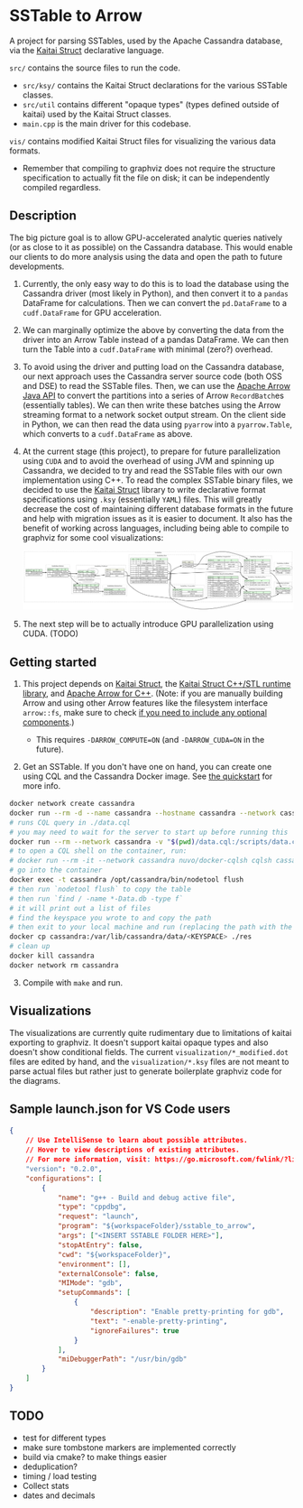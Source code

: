 # SSTable to Arrow

A project for parsing SSTables, used by the Apache Cassandra database, via the [Kaitai Struct](https://kaitai.io/) declarative language.

`src/` contains the source files to run the code.

- `src/ksy/` contains the Kaitai Struct declarations for the various SSTable classes.
- `src/util` contains different "opaque types" (types defined outside of kaitai) used by the Kaitai Struct classes.
- `main.cpp` is the main driver for this codebase.

`vis/` contains modified Kaitai Struct files for visualizing the various data formats.

- Remember that compiling to graphviz does not require the structure specification to actually fit the file on disk; it can be independently compiled regardless.

## Description

The big picture goal is to allow GPU-accelerated analytic queries natively (or as close to it as possible) on the Cassandra database. This would enable our clients to do more analysis using the data and open the path to future developments.

1. Currently, the only easy way to do this is to load the database using the Cassandra driver (most likely in Python), and then convert it to a `pandas` DataFrame for calculations. Then we can convert the `pd.DataFrame` to a `cudf.DataFrame` for GPU acceleration.

2. We can marginally optimize the above by converting the data from the driver into an Arrow Table instead of a pandas DataFrame. We can then turn the Table into a `cudf.DataFrame` with minimal (zero?) overhead.

3. To avoid using the driver and putting load on the Cassandra database, our next approach uses the Cassandra server source code (both OSS and DSE) to read the SSTable files. Then, we can use the [Apache Arrow Java API](http://arrow.apache.org/docs/java/index.html) to convert the partitions into a series of Arrow `RecordBatch`es (essentially tables). We can then write these batches using the Arrow streaming format to a network socket output stream. On the client side in Python, we can then read the data using `pyarrow` into a `pyarrow.Table`, which converts to a `cudf.DataFrame` as above.

4. At the current stage (this project), to prepare for future parallelization using `CUDA` and to avoid the overhead of using JVM and spinning up Cassandra, we decided to try and read the SSTable files with our own implementation using C++. To read the complex SSTable binary files, we decided to use the [Kaitai Struct](https://kaitai.io/) library to write declarative format specifications using `.ksy` (essentially `YAML`) files. This will greatly decrease the cost of maintaining different database formats in the future and help with migration issues as it is easier to document. It also has the benefit of working across languages, including being able to compile to graphviz for some cool visualizations:

    ![flowchart of Data.db file](visualization/results/data.png)

5. The next step will be to actually introduce GPU parallelization using CUDA. (TODO)

## Getting started

1. This project depends on [Kaitai Struct](`https://kaitai.io/#download`), the [Kaitai Struct C++/STL runtime library](https://github.com/kaitai-io/kaitai_struct_cpp_stl_runtime), and [Apache Arrow for C++](http://arrow.apache.org/docs/cpp/cmake.html). (Note: if you are manually building Arrow and using other Arrow features like the filesystem interface `arrow::fs`, make sure to check [if you need to include any optional components](http://arrow.apache.org/docs/developers/cpp/building.html#optional-components).)
    * This requires `-DARROW_COMPUTE=ON` (and `-DARROW_CUDA=ON` in the future).

2. Get an SSTable. If you don't have one on hand, you can create one using CQL and the Cassandra Docker image. See [the quickstart](https://cassandra.apache.org/quickstart/) for more info.

```bash
docker network create cassandra
docker run --rm -d --name cassandra --hostname cassandra --network cassandra cassandra:3.11
# runs CQL query in ./data.cql
# you may need to wait for the server to start up before running this
docker run --rm --network cassandra -v "$(pwd)/data.cql:/scripts/data.cql" -e CQLSH_HOST=cassandra -e CQLSH_PORT=9042 nuvo/docker-cqlsh
# to open a CQL shell on the container, run:
# docker run --rm -it --network cassandra nuvo/docker-cqlsh cqlsh cassandra 9042 --cqlversion='3.4.4'
# go into the container
docker exec -t cassandra /opt/cassandra/bin/nodetool flush
# then run `nodetool flush` to copy the table
# then run `find / -name *-Data.db -type f`
# it will print out a list of files
# find the keyspace you wrote to and copy the path
# then exit to your local machine and run (replacing the path with the path to your keyspace)
docker cp cassandra:/var/lib/cassandra/data/<KEYSPACE> ./res
# clean up
docker kill cassandra
docker network rm cassandra
```

3. Compile with `make` and run.

## Visualizations

The visualizations are currently quite rudimentary due to limitations of kaitai exporting to graphviz. It doesn't support kaitai opaque types and also doesn't show conditional fields. The current `visualization/*_modified.dot` files are edited by hand, and the `visualization/*.ksy` files are not meant to parse actual files but rather just to generate boilerplate graphviz code for the diagrams.

## Sample launch.json for VS Code users

```json
{
    // Use IntelliSense to learn about possible attributes.
    // Hover to view descriptions of existing attributes.
    // For more information, visit: https://go.microsoft.com/fwlink/?linkid=830387
    "version": "0.2.0",
    "configurations": [
        {
            "name": "g++ - Build and debug active file",
            "type": "cppdbg",
            "request": "launch",
            "program": "${workspaceFolder}/sstable_to_arrow",
            "args": ["<INSERT SSTABLE FOLDER HERE>"],
            "stopAtEntry": false,
            "cwd": "${workspaceFolder}",
            "environment": [],
            "externalConsole": false,
            "MIMode": "gdb",
            "setupCommands": [
                {
                    "description": "Enable pretty-printing for gdb",
                    "text": "-enable-pretty-printing",
                    "ignoreFailures": true
                }
            ],
            "miDebuggerPath": "/usr/bin/gdb"
        }
    ]
}
```

## TODO

- test for different types
- make sure tombstone markers are implemented correctly
- build via cmake? to make things easier
- deduplication?
- timing / load testing
- Collect stats
- dates and decimals

